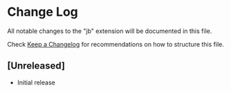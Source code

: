 # Change Log

All notable changes to the "jb" extension will be documented in this file.

Check [Keep a Changelog](http://keepachangelog.com/) for recommendations on how to structure this file.

## [Unreleased]

- Initial release